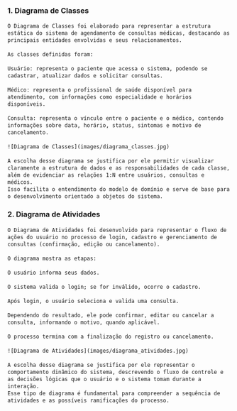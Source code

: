 ### 1. Diagrama de Classes
    O Diagrama de Classes foi elaborado para representar a estrutura estática do sistema de agendamento de consultas médicas, destacando as principais entidades envolvidas e seus relacionamentos.

    As classes definidas foram:

    Usuário: representa o paciente que acessa o sistema, podendo se cadastrar, atualizar dados e solicitar consultas.

    Médico: representa o profissional de saúde disponível para atendimento, com informações como especialidade e horários disponíveis.

    Consulta: representa o vínculo entre o paciente e o médico, contendo informações sobre data, horário, status, sintomas e motivo de cancelamento.
  
    ![Diagrama de Classes](images/diagrama_classes.jpg)

    A escolha desse diagrama se justifica por ele permitir visualizar claramente a estrutura de dados e as responsabilidades de cada classe, além de evidenciar as relações 1:N entre usuários, consultas e médicos.
    Isso facilita o entendimento do modelo de domínio e serve de base para o desenvolvimento orientado a objetos do sistema.

### 2. Diagrama de Atividades
    O Diagrama de Atividades foi desenvolvido para representar o fluxo de ações do usuário no processo de login, cadastro e gerenciamento de consultas (confirmação, edição ou cancelamento).

    O diagrama mostra as etapas:

    O usuário informa seus dados.

    O sistema valida o login; se for inválido, ocorre o cadastro.

    Após login, o usuário seleciona e valida uma consulta.

    Dependendo do resultado, ele pode confirmar, editar ou cancelar a consulta, informando o motivo, quando aplicável.

    O processo termina com a finalização do registro ou cancelamento.

    ![Diagrama de Atividades](images/diagrama_atividades.jpg)
  
    A escolha desse diagrama se justifica por ele representar o comportamento dinâmico do sistema, descrevendo o fluxo de controle e as decisões lógicas que o usuário e o sistema tomam durante a interação.
    Esse tipo de diagrama é fundamental para compreender a sequência de atividades e as possíveis ramificações do processo.
